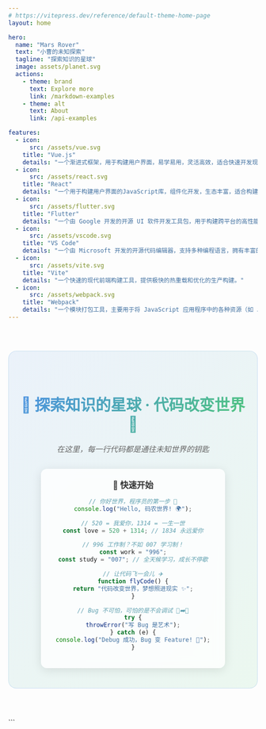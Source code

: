 ```yaml
---
# https://vitepress.dev/reference/default-theme-home-page
layout: home

hero:
  name: "Mars Rover"
  text: "小曹的未知探索"
  tagline: "探索知识的星球"
  image: assets/planet.svg
  actions:
    - theme: brand
      text: Explore more
      link: /markdown-examples
    - theme: alt
      text: About
      link: /api-examples

features:
  - icon:
      src: /assets/vue.svg
    title: "Vue.js"
    details: "一个渐进式框架，用于构建用户界面，易学易用，灵活高效，适合快速开发现代 Web 应用。"
  - icon:
      src: /assets/react.svg
    title: "React"
    details: "一个用于构建用户界面的JavaScript库，组件化开发，生态丰富，适合构建复杂交互的 Web 应用。"
  - icon:
      src: /assets/flutter.svg
    title: "Flutter"
    details: "一个由 Google 开发的开源 UI 软件开发工具包，用于构建跨平台的高性能应用，支持移动、Web 和桌面平台。"
  - icon:
      src: /assets/vscode.svg
    title: "VS Code"
    details: "一个由 Microsoft 开发的开源代码编辑器，支持多种编程语言，拥有丰富的插件生态，适合现代 Web 开发。"
  - icon:
      src: /assets/vite.svg
    title: "Vite"
    details: "一个快速的现代前端构建工具，提供极快的热重载和优化的生产构建。"
  - icon:
      src: /assets/webpack.svg
    title: "Webpack"
    details: "一个模块打包工具，主要用于将 JavaScript 应用程序中的各种资源（如 JS、CSS、图片等）打包成一个或多个 bundle，以便在浏览器中高效加载。"
---
```


<div style="text-align: center; margin: 60px 0; padding: 40px 20px; background: linear-gradient(135deg, rgba(74, 144, 226, 0.1), rgba(80, 200, 120, 0.1)); border-radius: 16px; border: 1px solid rgba(74, 144, 226, 0.2);">
  <h2 style="font-size: 2.2em; margin-bottom: 20px; background: linear-gradient(135deg, #4A90E2, #50C878); -webkit-background-clip: text; -webkit-text-fill-color: transparent; background-clip: text;">
    🌟 探索知识的星球 · 代码改变世界 🚀
  </h2>
  <p style="font-size: 1.1em; color: #666; margin-bottom: 30px; font-style: italic;">
    在这里，每一行代码都是通往未知世界的钥匙
  </p>
  
  <div style="display: inline-block; background: rgba(255, 255, 255, 0.8); padding: 20px 30px; border-radius: 12px; box-shadow: 0 4px 20px rgba(0, 0, 0, 0.1); backdrop-filter: blur(10px);">
    <h3 style="margin: 0 0 15px 0; color: #333; font-size: 1.2em;">🚀 快速开始</h3>
    
```javascript
// 你好世界，程序员的第一步 👋
console.log("Hello, 码农世界! 🌍");

// 520 = 我爱你，1314 = 一生一世
const love = 520 + 1314; // 1834 永远爱你

// 996 工作制？不如 007 学习制！
const work = "996";
const study = "007"; // 全天候学习，成长不停歇

// 让代码飞一会儿 ✈️
function flyCode() {
return "代码改变世界，梦想照进现实 ✨";
}

// Bug 不可怕，可怕的是不会调试 🐛➡️🦋
try {
throwError("写 Bug 是艺术");
} catch (e) {
console.log("Debug 成功，Bug 变 Feature! 🎉");
}

```
  </div>
</div>
```
